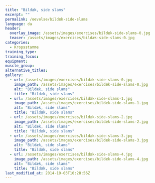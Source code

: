 ```yaml
---
title: "Bildæk, side slams"
excerpt: ""
permalink: /oevelse/bildæk-side-slams
language: da
header:
  overlay_image: /assets/images/exercises/bildæk-side-slams-0.jpg
  teaser: /assets/images/exercises/bildæk-side-slams-0.jpg
categories:
  - Kropsstamme
training_type: 
training_focus: 
equipment:
muscle_group:
alternative_titles:
gallery:
  - url: /assets/images/exercises/bildæk-side-slams-0.jpg
    image_path: /assets/images/exercises/bildæk-side-slams-0.jpg
    alt: "Bildæk, side slams"
    title: "Bildæk, side slams"
  - url: /assets/images/exercises/bildæk-side-slams-1.jpg
    image_path: /assets/images/exercises/bildæk-side-slams-1.jpg
    alt: "Bildæk, side slams"
    title: "Bildæk, side slams"
  - url: /assets/images/exercises/bildæk-side-slams-2.jpg
    image_path: /assets/images/exercises/bildæk-side-slams-2.jpg
    alt: "Bildæk, side slams"
    title: "Bildæk, side slams"
  - url: /assets/images/exercises/bildæk-side-slams-3.jpg
    image_path: /assets/images/exercises/bildæk-side-slams-3.jpg
    alt: "Bildæk, side slams"
    title: "Bildæk, side slams"
  - url: /assets/images/exercises/bildæk-side-slams-4.jpg
    image_path: /assets/images/exercises/bildæk-side-slams-4.jpg
    alt: "Bildæk, side slams"
    title: "Bildæk, side slams"
last_modified_at: 2014-10-03T10:28:56Z
---
```



